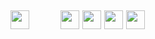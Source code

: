 ## <img src="https://img.shields.io/badge/Topic-Full%20Stack%20Java%20development-blueviolet" height=30/> &nbsp;&nbsp;&nbsp;&nbsp;&nbsp;&nbsp;&nbsp;&nbsp;&nbsp;<img src="https://img.shields.io/badge/-Java-red" height=30/> <img src="https://img.shields.io/badge/-JSP-blue" height=30/> <img src="https://img.shields.io/badge/-Restful%20WS-yellowgreen" height=30/> <img src="https://img.shields.io/badge/-Spring-brightgreen" height=30/>
